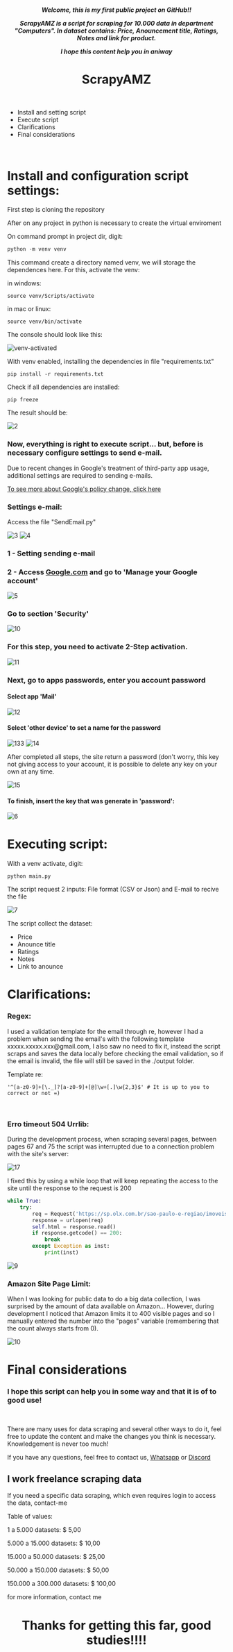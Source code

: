 <h6 align="center"><b>Welcome, this is my first public project on GitHub!!

ScrapyAMZ is a script for scraping for 10.000 data in department "Computers". In dataset contains: Price, Anouncement title, Ratings, Notes and link for product.

 I hope this content help you in aniway</h6></b>


<h1 align="center">ScrapyAMZ</h1>
<br>

- Install and setting script
- Execute script
- Clarifications
- Final considerations

<br>

<h1>Install and configuration script settings:</h1>
<p>First step is cloning the repository

After on any project in python is necessary to create the virtual enviroment 
</p>



<p>
On command prompt in project dir, digit:
</p>

``` python
python -m venv venv
```

<p>This command create a directory named venv, we will storage the dependences here. For this, activate the venv:

in windows:</p>

```
source venv/Scripts/activate
```

<p> 
in mac or linux:
</p>

```
source venv/bin/activate
```

<p>The console should look like this:</p>
<img src="https://i.ibb.co/jGMbzy5/Sem-t-tulo.png" alt="venv-activated" border="0">

<p>
With venv enabled, installing the dependencies in file "requirements.txt"
</p>

```
pip install -r requirements.txt
```

<p>Check if all dependencies are installed:<p>

```
pip freeze
```

<p>The result should be:</p>
<img src="https://i.ibb.co/S55jwVD/2.png" alt="2" border="0">

<h3>Now, everything is right to execute script... but, before is necessary configure settings to send e-mail. </h3>

<p>Due to recent changes in Google's treatment of third-party app usage, additional settings are required to sending e-mails.</p>
<a href="https://support.google.com/accounts/answer/3466521?hl=pt-BR">To see more about Google's policy change, click here</a>
<br>
<h3>Settings e-mail: </h3>
<p>Access the file "SendEmail.py"</p>
<img src="https://i.ibb.co/nQjt0dV/3.png" alt="3" border="0">

<img src="https://i.ibb.co/4Zd2rpg/4.png" alt="4" border="0">

<h3>1 - Setting sending e-mail</h3>

<h3>2 - Access <a href="google.com">Google.com</a> and go to 'Manage your Google account' </h3>
<img src="https://i.ibb.co/MPmVJqH/5.png" alt="5" border="0">

<h3> Go to section 'Security' </h3>
<img src="https://i.ibb.co/vVKdPY6/10.png" alt="10" border="0">

<h3>For this step, you need to activate 2-Step activation.</h3> 
<img src="https://i.ibb.co/DCgMX66/11.png" alt="11" border="0">

<h3>Next, go to apps passwords, enter you account password </h3>
<h4>Select app 'Mail'</h4>
<img src="https://i.ibb.co/cLWj37P/12.png" alt="12" border="0">

<h4>Select 'other device' to set a name for the password </h4>
<img src="https://i.ibb.co/Kynj8Zk/133.png" alt="133" border="0">
<img src="https://i.ibb.co/sv4p4tS/14.png" alt="14" border="0">

<p>After completed all steps, the site return a password (don't worry, this key not giving access to your account, it is possible to delete any key on your own at any time.</p>

<img src="https://i.ibb.co/26wRZps/15.png" alt="15" border="0">

<h4> To finish, insert the key that was generate in 'password':</h4>
<img src="https://i.ibb.co/8BTgVT2/6.png" alt="6" border="0">

<h1>Executing script:</h1>
<p>With a venv activate, digit: </p>

```
python main.py
```

<p>The script request 2 inputs: File format (CSV or Json) and E-mail to recive the file</p>
<img src="https://i.ibb.co/Tqtv1SY/7.png" alt="7" border="0">

<p>The script collect the dataset:</p>

- Price
- Anounce title
- Ratings
- Notes
- Link to anounce 

<h1>Clarifications:</h1>

<h3>Regex:</h3>
<p>I used a validation template for the email through re, however I had a problem when sending the email's with 
the following template xxxxx.xxxxx.xxx@gmail.com, I also saw no need to fix it, instead
the script scraps and saves the data locally before checking the email validation, so if the email
is invalid, the file will still be saved in the ./output folder.</p>

Template re:
```
'^[a-z0-9]+[\._]?[a-z0-9]+[@]\w+[.]\w{2,3}$' # It is up to you to correct or not =)
```
<br>
<h3>Erro timeout 504 Urrlib:</h3>
<p>During the development process, when scraping several pages, between pages 67 and 75 the
 script was interrupted due to a connection problem with the site's server:</p>
<img src="https://i.ibb.co/x6Vrtt1/17.png" alt="17" border="0">

<p>I fixed this by using a while loop that will keep repeating the access to the site until the response to the request is 200 </p>

``` python
while True:
    try:
        req = Request('https://sp.olx.com.br/sao-paulo-e-regiao/imoveis/aluguel?o={}'.format(i), headers=hdrs)
        response = urlopen(req)
        self.html = response.read()
        if response.getcode() == 200:
            break
        except Exception as inst:
            print(inst)
```

<img src="https://i.ibb.co/4VzLPdM/9.png" alt="9" border="0">

<br>
<h3>Amazon Site Page Limit:</h3>
<p>When I was looking for public data to do a big data collection, I was surprised by the amount of 
data available on Amazon... However, during development I noticed that Amazon limits it to
400 visible pages and so I manually entered the number into the "pages" variable (remembering that the count always starts from 0).</p>
<img src="https://i.ibb.co/pfSWVc4/10.png" alt="10" border="0">

<h1>Final considerations</h1>
<h3>I hope this script can help you in some way and that it is of to good use!</h3><br> 



<p>There are many uses for data scraping and several other ways to do it, feel free
to update the content and make the changes you think is necessary. Knowledgement is never too much!</p>

<p>If you have any questions, feel free to contact us, <a href="https://wa.me/5511980448707">Whatsapp</a>
or <a href="https://discordapp.com/users/Matheus-Ferraz#3474">Discord</a></p>


<h2>I work freelance scraping data </h2>
<p>If you need a specific data scraping, which even requires login to access the data,
contact-me <a href="https://wa.me/5511980448707"></a></p>
<p></b>Table of values:</b></p>
        <p>1 a 5.000 datasets: $ 5,00</p>
        <p>5.000 a 15.000 datasets: $ 10,00</p>
        <p>15.000 a 50.000 datasets: $ 25,00</p>
        <p>50.000 a 150.000 datasets: $ 50,00</p>
        <p>150.000 a 300.000 datasets: $ 100,00</p>
        <p>for more information, contact me</p>
<h1 align="center">Thanks for getting this far, good studies!!!!</h1>
